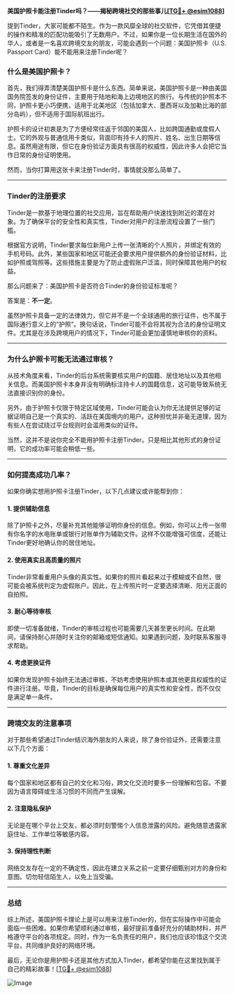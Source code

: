 **美国护照卡能注册Tinder吗？——揭秘跨境社交的那些事儿[[TG💪+ @esim1088](https://t.me/s/esim1088)]**

提到Tinder，大家可能都不陌生。作为一款风靡全球的社交软件，它凭借其便捷的操作和精准的匹配功能吸引了无数用户。不过，如果你是一位长期生活在国外的华人，或者是一名喜欢跨境交友的朋友，可能会遇到一个问题：美国护照卡（U.S. Passport Card）能不能用来注册Tinder呢？

### **什么是美国护照卡？**

首先，我们得弄清楚美国护照卡是什么东西。简单来说，美国护照卡是一种由美国国务院签发的身份证件，主要用于陆地和海上边境地区的旅行。与传统的护照本不同，护照卡更小巧便携，适用于北美地区（包括加拿大、墨西哥以及加勒比海的部分岛屿），但不适用于国际航班出行。

护照卡的设计初衷是为了方便经常往返于邻国的美国人，比如跨国通勤或度假人士。它的外观与普通信用卡类似，背面印有持卡人的照片、姓名、出生日期等信息。虽然用途有限，但它在身份验证方面具有很高的权威性，因此许多人会把它当作日常的身份证明使用。

然而，当你打算用这张卡来注册Tinder时，事情就没那么简单了。

---

### **Tinder的注册要求**

Tinder是一款基于地理位置的社交应用，旨在帮助用户快速找到附近的潜在对象。为了确保平台的安全性和真实性，Tinder对用户的注册流程设置了一些门槛。

根据官方说明，Tinder要求每位新用户上传一张清晰的个人照片，并绑定有效的手机号码。此外，某些国家和地区可能还会要求用户提供额外的身份验证材料，比如护照或驾照等。这些措施主要是为了防止虚假账户泛滥，同时保障其他用户的权益。

那么问题来了：美国护照卡是否符合Tinder的身份验证标准呢？

答案是：**不一定**。

虽然护照卡具备一定的法律效力，但它并不是一个全球通用的旅行证件，也不属于国际通行意义上的“护照”。换句话说，Tinder可能不会将其视为合法的身份证明文件。尤其是在涉及跨境用户的情况下，Tinder可能会更加谨慎地审核你的资料。

---

### **为什么护照卡可能无法通过审核？**

从技术角度来看，Tinder的后台系统需要核实用户的国籍、居住地址以及其他相关信息。而美国护照卡本身并没有明确标注持卡人的国籍信息，这可能导致系统无法直接识别你的身份。

另外，由于护照卡仅限于特定区域使用，Tinder可能会认为你无法提供足够的证据证明自己是一个真实的、活跃在美国境内的用户。这种担忧并非毫无道理，因为有些人在尝试绕过平台规则时会滥用类似的证件。

当然，这并不是说你完全不能用护照卡注册Tinder。只是相比其他形式的身份证明，它的成功率可能会稍低一些。

---

### **如何提高成功几率？**

如果你确实想用护照卡注册Tinder，以下几点建议或许能帮到你：

#### **1. 提供辅助信息**
除了护照卡之外，尽量补充其他能够证明你身份的信息。例如，你可以上传一张带有你名字的水电账单或银行对账单作为辅助文件。这样不仅能增强可信度，还能让Tinder更好地确认你的居住地址。

#### **2. 使用真实且高质量的照片**
Tinder非常看重用户头像的真实性。如果你的照片看起来过于模糊或不自然，很可能会被系统判定为虚假账户。因此，在上传照片时一定要选择清晰、阳光正面的自拍照。

#### **3. 耐心等待审核**
即使一切准备就绪，Tinder的审核过程也可能需要几天甚至更长时间。在此期间，请保持耐心并随时关注你的邮箱或短信通知。如果遇到问题，及时联系客服寻求帮助。

#### **4. 考虑更换证件**
如果你发现护照卡始终无法通过审核，不妨考虑使用护照本或其他更具权威性的证件进行注册。毕竟，Tinder的目标是确保每位用户的真实性和安全性，而不仅仅是满足单一条件。

---

### **跨境交友的注意事项**

对于那些希望通过Tinder结识海外朋友的人来说，除了身份验证外，还需要注意以下几个方面：

#### **1. 尊重文化差异**
每个国家和地区都有自己的文化和习俗，跨文化交流时要多一份理解和包容。不要因为语言障碍或生活习惯的不同而产生误解。

#### **2. 注意隐私保护**
无论是在哪个平台上交友，都必须时刻警惕个人信息泄露的风险。避免随意透露家庭住址、工作单位等敏感内容。

#### **3. 保持理性判断**
网络交友存在一定的不确定性，因此在建立关系之前一定要仔细甄别对方的身份和意图。切勿轻信陌生人，以免上当受骗。

---

### **总结**

综上所述，美国护照卡理论上是可以用来注册Tinder的，但在实际操作中可能会面临一些困难。如果你希望顺利通过审核，最好提前准备好充分的辅助材料，并严格遵守平台的各项规定。同时，作为一名负责任的用户，我们也应该珍惜这个交流平台，共同维护良好的网络环境。

最后，无论你是用护照卡还是其他方式加入Tinder，都希望你能在这里找到属于自己的精彩故事！[[TG💪+ @esim1088](https://t.me/s/esim1088)] 

![Image](https://i.postimg.cc/4NQfJmqS/Snipaste-2025-05-13-00-14-12.png)